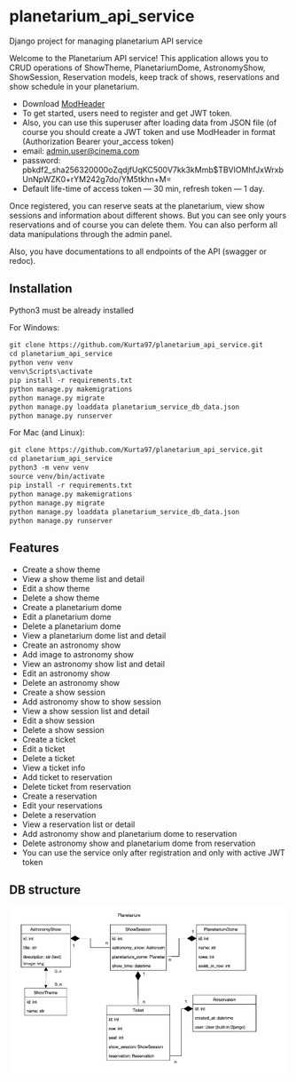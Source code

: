 # planetarium_api_service


Django project for managing planetarium API service


Welcome to the Planetarium API service! 
This application allows you to CRUD operations of ShowTheme, PlanetariumDome, 
AstronomyShow, ShowSession, Reservation models, keep track of shows, 
reservations and show schedule in your planetarium.

- Download [ModHeader](https://chrome.google.com/webstore/detail/modheader/idgpnmonknjnojddfkpgkljpfnnfcklj?hl=en)
- To get started, users need to register and get JWT token.
- Also, you can use this superuser after loading data from JSON file (of course you should create a JWT token and use ModHeader in format (Authorization Bearer your_access token)
- email: admin.user@cinema.com
- password: pbkdf2_sha256$320000$oZqdjfUqKC500V7kk3kMmb$TBVlOMhfJxWrxbUnNpWZK0+rYM242g7do/YM5tkhn+M=
- Default life-time of access token — 30 min, refresh token — 1 day.

Once registered, you can reserve seats at the planetarium,
view show sessions and information about different shows. 
But you can see only yours reservations and of course you can delete them.
You can also perform all data manipulations through the admin panel.


Also, you have documentations to all endpoints of the API (swagger or redoc).


## Installation

Python3 must be already installed

For Windows:
```shell
git clone https://github.com/Kurta97/planetarium_api_service.git
cd planetarium_api_service
python venv venv
venv\Scripts\activate
pip install -r requirements.txt
python manage.py makemigrations
python manage.py migrate
python manage.py loaddata planetarium_service_db_data.json
python manage.py runserver
```
For Mac (and Linux):
```shell
git clone https://github.com/Kurta97/planetarium_api_service.git
cd planetarium_api_service
python3 -m venv venv
source venv/bin/activate
pip install -r requirements.txt
python manage.py makemigrations
python manage.py migrate
python manage.py loaddata planetarium_service_db_data.json
python manage.py runserver
```

## Features

- Create a show theme
- View a show theme list and detail
- Edit a show theme
- Delete a show theme
- Create a planetarium dome
- Edit a planetarium dome
- Delete a planetarium dome
- View a planetarium dome list and detail
- Create an astronomy show
- Add image to astronomy show
- View an astronomy show list and detail
- Edit an astronomy show
- Delete an astronomy show
- Create a show session
- Add astronomy show to show session
- View a show session list and detail
- Edit a show session
- Delete a show session
- Create a ticket
- Edit a ticket
- Delete a ticket
- View a ticket info
- Add ticket to reservation
- Delete ticket from reservation
- Create a reservation
- Edit your reservations
- Delete a reservation
- View a reservation list or detail
- Add astronomy show and planetarium dome to reservation
- Delete astronomy show and planetarium dome from reservation
- You can use the service only after registration and only with active JWT token


## DB structure
![Db structure](planetarium_db_structure.png)
